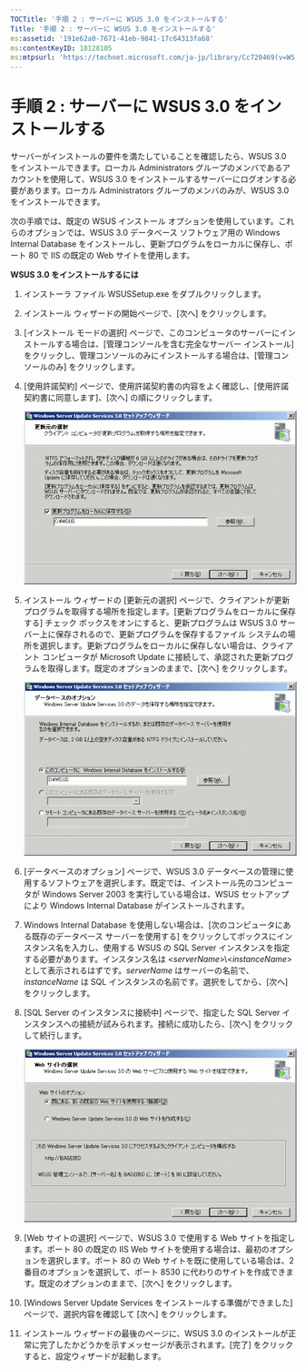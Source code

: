 ```yaml
---
TOCTitle: '手順 2 : サーバーに WSUS 3.0 をインストールする'
Title: '手順 2 : サーバーに WSUS 3.0 をインストールする'
ms:assetid: '191e62a0-7671-41eb-9841-17c64313fa68'
ms:contentKeyID: 18128105
ms:mtpsurl: 'https://technet.microsoft.com/ja-jp/library/Cc720469(v=WS.10)'
---
```


手順 2 : サーバーに WSUS 3.0 をインストールする
===============================================

サーバーがインストールの要件を満たしていることを確認したら、WSUS 3.0 をインストールできます。ローカル Administrators グループのメンバであるアカウントを使用して、WSUS 3.0 をインストールするサーバーにログオンする必要があります。ローカル Administrators グループのメンバのみが、WSUS 3.0 をインストールできます。

次の手順では、既定の WSUS インストール オプションを使用しています。これらのオプションでは、WSUS 3.0 データベース ソフトウェア用の Windows Internal Database をインストールし、更新プログラムをローカルに保存し、ポート 80 で IIS の既定の Web サイトを使用します。

**WSUS 3.0 をインストールするには**
1.  インストーラ ファイル WSUSSetup.exe をダブルクリックします。

2.  インストール ウィザードの開始ページで、\[次へ\] をクリックします。

3.  \[インストール モードの選択\] ページで、このコンピュータのサーバーにインストールする場合は、\[管理コンソールを含む完全なサーバー インストール\] をクリックし、管理コンソールのみにインストールする場合は、\[管理コンソールのみ\] をクリックします。

4.  \[使用許諾契約\] ページで、使用許諾契約書の内容をよく確認し、\[使用許諾契約書に同意します\]、\[次へ\] の順にクリックします。

    ![](images/Cc720469.fa6ac6a6-6814-4b7e-96e8-e08af5e534b8(WS.10).gif)

5.  インストール ウィザードの \[更新元の選択\] ページで、クライアントが更新プログラムを取得する場所を指定します。\[更新プログラムをローカルに保存する\] チェック ボックスをオンにすると、更新プログラムは WSUS 3.0 サーバー上に保存されるので、更新プログラムを保存するファイル システムの場所を選択します。更新プログラムをローカルに保存しない場合は、クライアント コンピュータが Microsoft Update に接続して、承認された更新プログラムを取得します。既定のオプションのままで、\[次へ\] をクリックします。

    ![](images/Cc720469.c8bac396-ca39-4491-8b0c-742a0e470535(WS.10).gif)

6.  \[データベースのオプション\] ページで、WSUS 3.0 データベースの管理に使用するソフトウェアを選択します。既定では、インストール先のコンピュータが Windows Server 2003 を実行している場合は、WSUS セットアップにより Windows Internal Database がインストールされます。

7.  Windows Internal Database を使用しない場合は、\[次のコンピュータにある既存のデータベース サーバーを使用する\] をクリックしてボックスにインスタンス名を入力し、使用する WSUS の SQL Server インスタンスを指定する必要があります。インスタンス名は &lt;*serverName*&gt;\\&lt;*instanceName*&gt; として表示されるはずです。*serverName* はサーバーの名前で、*instanceName* は SQL インスタンスの名前です。選択をしてから、\[次へ\] をクリックします。

8.  \[SQL Server のインスタンスに接続中\] ページで、指定した SQL Server インスタンスへの接続が試みられます。接続に成功したら、\[次へ\] をクリックして続行します。

    ![](images/Cc720469.36c6af0c-a61e-4151-ae50-c754a106cb1b(WS.10).gif)

9.  \[Web サイトの選択\] ページで、WSUS 3.0 で使用する Web サイトを指定します。ポート 80 の既定の IIS Web サイトを使用する場合は、最初のオプションを選択します。ポート 80 の Web サイトを既に使用している場合は、2 番目のオプションを選択して、ポート 8530 に代わりのサイトを作成できます。既定のオプションのままで、\[次へ\] をクリックします。

10. \[Windows Server Update Services をインストールする準備ができました\] ページで、選択内容を確認して \[次へ\] をクリックします。

11. インストール ウィザードの最後のページに、WSUS 3.0 のインストールが正常に完了したかどうかを示すメッセージが表示されます。\[完了\] をクリックすると、設定ウィザードが起動します。
